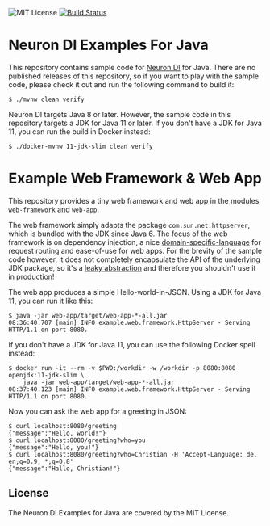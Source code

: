 ![MIT License](https://img.shields.io/github/license/christian-schlichtherle/neuron-di-examples.svg)
[![Build Status](https://api.travis-ci.org/christian-schlichtherle/neuron-di-examples.svg)](https://travis-ci.org/christian-schlichtherle/neuron-di-examples)

# Neuron DI Examples For Java 

This repository contains sample code for [Neuron DI](https://github.com/christian-schlichtherle/neuron-di) for Java.
There are no published releases of this repository, so if you want to play with the sample code, please check it out 
and run the following command to build it:

    $ ./mvnw clean verify 

Neuron DI targets Java 8 or later.
However, the sample code in this repository targets a JDK for Java 11 or later.
If you don't have a JDK for Java 11, you can run the build in Docker instead:

    $ ./docker-mvnw 11-jdk-slim clean verify

# Example Web Framework & Web App

This repository provides a tiny web framework and web app in the modules `web-framework` and `web-app`.

The web framework simply adapts the package `com.sun.net.httpserver`, which is bundled with the JDK since Java 6.
The focus of the web framework is on dependency injection, a nice 
[domain-specific-language](https://en.wikipedia.org/wiki/Domain-specific_language) for request routing and ease-of-use 
for web apps.
For the brevity of the sample code however, it does not completely encapsulate the API of the underlying JDK package, 
so it's a [leaky abstraction](https://en.wikipedia.org/wiki/Leaky_abstraction) and therefore you shouldn't use it in 
production!

The web app produces a simple Hello-world-in-JSON.
Using a JDK for Java 11, you can run it like this:

    $ java -jar web-app/target/web-app-*-all.jar
    08:36:40.707 [main] INFO example.web.framework.HttpServer - Serving HTTP/1.1 on port 8080.

If you don't have a JDK for Java 11, you can use the following Docker spell instead:

    $ docker run -it --rm -v $PWD:/workdir -w /workdir -p 8080:8080 openjdk:11-jdk-slim \
        java -jar web-app/target/web-app-*-all.jar
    08:37:40.123 [main] INFO example.web.framework.HttpServer - Serving HTTP/1.1 on port 8080.

Now you can ask the web app for a greeting in JSON:

    $ curl localhost:8080/greeting
    {"message":"Hello, world!"}
    $ curl localhost:8080/greeting?who=you
    {"message":"Hello, you!"}
    $ curl localhost:8080/greeting?who=Christian -H 'Accept-Language: de, en;q=0.9, *;q=0.8'
    {"message":"Hallo, Christian!"}

## License

The Neuron DI Examples for Java are covered by the MIT License.
